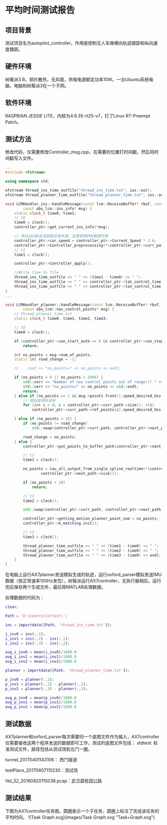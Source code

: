# 平均时间测试报告

## 项目背景

测试项目名为autopilot_controller，作用是控制无人车做横向轨迹跟踪和纵向速度跟踪。

## 硬件环境

树莓派3 B，铜片散热，无风扇，供电电源额定功率10W。一台Ubuntu系统电脑，电脑和树莓派3在一个子网。

## 软件环境

RASPBIAN JESSIE LITE，内核为4.9.35-rt25-v7，打了Linux RT-Preempt Patch。

## 测试方法

修改代码，仅需要修改Controller_msg.cpp，在需要的位置打时间戳，然后将时间戳写入文件。

```c++
...
#include <fstream>

using namespace std;

ofstream thread_ins_time_outfile("thread_ins_time.txt", ios::out);
ofstream thread_planner_time_outfile("thread_planner_time.txt", ios::out);

void LCMHandler_ins::handleMessage(const lcm::ReceiveBuffer* rbuf, const std::string& chan,
		const obu_lcm::ins_info* msg) {
	static clock_t time0, time1;
	// t0
	time0 = clock();
	controller_ptr->get_current_ins_info(*msg);

	// 本应从CAN总线获取总体车速，这里使用IMU数据代替
	controller_ptr->car_speed = controller_ptr->Current_Speed * 3.6;
	controller_ptr->Controller_preprocessing(*(controller_ptr->curr_path));
	// t1
	time1 = clock();

	controller_ptr->Controller_apply();

	//Write time to file
	thread_ins_time_outfile << " " << (time1 - time0) << " ";
	thread_ins_time_outfile << " " << controller_ptr->lat_control_time << " ";
	thread_ins_time_outfile << " " << controller_ptr->lon_control_time << endl;
}
...

void LCMHandler_planner::handleMessage(const lcm::ReceiveBuffer* rbuf, const std::string& chan,
		const obu_lcm::nav_control_points* msg) {
	// thread_planner_time.txt
	static clock_t time0, time1, time2, time3;

	// t0
	time0 = clock();

	if (controller_ptr->can_start_auto == 0 && controller_ptr->can_stop_auto == 1)
		return;

	int no_points = msg->num_of_points;
	static int road_change = -1;

	//    cout << "no_points=" << no_points << endl;

	if (no_points < 0 || no_points > 2000) {
		std::cerr << "Number of nav control points out of range!!! " << std::endl;
		std::cerr << "no_points=" << no_points << std::endl;
		return;
	} else if (no_points == 1 && msg->points.front().speed_desired_Uxs < 1.0) {
		// 规划层停车信号
		for (int i = 0; i < controller_ptr->curr_path->size(); ++i)
			controller_ptr->curr_path->ref_points[i].speed_desired_Uxs = 0.0;

	} else if (no_points < 10) {
		if (no_points != road_change)
			std::swap(controller_ptr->curr_path, controller_ptr->next_path);

		road_change = no_points;
	} else {
		controller_ptr->put_points_to_buffer_path(controller_ptr->next_path, msg);

		// t1
		time1 = clock();

		no_points = cau_all_output_from_single_spline_realtime(*(controller_ptr->next_path),
				controller_ptr->next_path->size());

		if (no_points < 10)
			return;

		// t2
		time2 = clock();

		std::swap(controller_ptr->curr_path, controller_ptr->next_path);

		controller_ptr->getting_motion_planner_point_num = no_points;
		controller_ptr->m_matching.init();

		// t3
		time3 = clock();

		thread_planner_time_outfile << " " << (time1 - time0) << " ";
		thread_planner_time_outfile << " " << (time2 - time0) << " ";
		thread_planner_time_outfile << " " << (time3 - time0) << endl;
	}
}
```
在电脑上运行AX7planner发送模拟生成的轨迹，运行oxford_parser模拟发送IMU数据（按正常速率100Hz发包），树莓派运行AX7controller，无执行器相应。运行完后保存两个生成文件，最后用MATLAB处理数据。

处理数据的代码为：
```matlab
clear;

Path = 'D:\ControllerTest\';

ins = importdata([Path, 'thread_ins_time.txt']);

i_inv0 = ins(:,1);
i_inv1 = ins(:,2) - ins(:,1);
i_inv2 = ins(:,3) - ins(:,2);

avg_i_inv0 = mean(i_inv0)/1000.0
avg_i_inv1 = mean(i_inv1)/1000.0
avg_i_inv2 = mean(i_inv2)/1000.0

planner = importdata([Path, 'thread_planner_time.txt']);

p_inv0 = planner(:,1);
p_inv1 = planner(:,2) - planner(:,1);
p_inv2 = planner(:,3) - planner(:,2);

avg_p_inv0 = mean(p_inv0)/1000.0
avg_p_inv1 = mean(p_inv1)/1000.0
avg_p_inv2 = mean(p_inv2)/1000.0
```

## 测试数据

AX7planner和oxford_parser每次需要同一个底图文件作为输入，AX7controller仅需要接收这两个程序发送的数据即可工作，测试的底图文件包括：
stdtest: 标准测试文件，路径包括从测试场到北门一圈。

tunnel_20170401143106： 西门隧道

testPlace_20170607115230：测试场

Vel_32_20160820115038.pcap：武汉碧桂园公路

## 测试结果
下图为AX7controller任务图，圆圈表示一个子任务，圆圈上标注了完成该任务的平均时间。
![Task Graph.svg](images/Task Graph.svg  "Task+Graph.svg")
